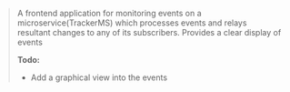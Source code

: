 > A frontend application for monitoring events on a microservice(TrackerMS) which processes events and relays resultant changes to any of its subscribers.
> Provides a clear display of events
> 
> **Todo:**
> - Add a graphical view into the events
